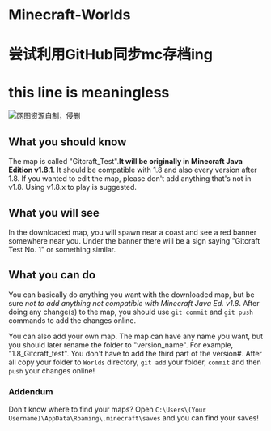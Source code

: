 ﻿# Minecraft-Worlds
# 尝试利用GitHub同步mc存档ing
# this line is meaningless

![网图资源自制，侵删](https://postimg.cc/image/fpmzq36il/icon.png)

## What you should know
The map is called "Gitcraft_Test".**It will be originally in Minecraft Java
Edition v1.8.1**. It should be compatible with 1.8 and also every version after 1.8.
If you wanted to edit the map, please don't add anything that's not in v1.8.
Using v1.8.x to play is suggested.

## What you will see
In the downloaded map, you will spawn near a coast and see a red banner
somewhere near you. Under the banner there will be a
sign saying "Gitcraft Test No. 1" or something similar.

## What you can do
You can basically do anything you want with the downloaded map, but
be sure *not to add anything not compatible with Minecraft Java Ed. v1.8*.
After doing any change(s) to the map, you should use `git commit` and `git push`
commands to add the changes online.

You can also add your own map. The map
can have any name you want, but you should later rename the folder
to "version_name". For example, "1.8_Gitcraft_test". You don't have to add
the third part of the version#. After all copy your folder to `Worlds` directory,
`git add` your folder, `commit` and then `push` your changes online!

### Addendum
Don't know where to find your maps? Open `C:\Users\(Your Username)\AppData\Roaming\.minecraft\saves`
and you can find your saves!
